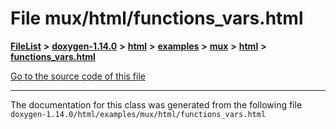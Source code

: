 

# File mux/html/functions\_vars.html



[**FileList**](files.md) **>** [**doxygen-1.14.0**](dir_9d5bad020669189c90cda983471be5d0.md) **>** [**html**](dir_05d1fd8a7cdd04f638f8b23196de02e2.md) **>** [**examples**](dir_aa52e73a32d193037813a53dcfe817b6.md) **>** [**mux**](dir_4326963d12fa1d64c0e99b1caca435ed.md) **>** [**html**](dir_ad367ac560c23093b005e99df2c54428.md) **>** [**functions\_vars.html**](mux_2html_2functions__vars_8html.md)

[Go to the source code of this file](mux_2html_2functions__vars_8html_source.md)





































































------------------------------
The documentation for this class was generated from the following file `doxygen-1.14.0/html/examples/mux/html/functions_vars.html`

